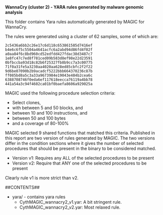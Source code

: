 **WannaCry (cluster 2) - YARA rules generated by malware genomic analysis**

This folder contains Yara rules automatically generated by MAGIC for WannaCry. 

The rules were generated using a cluster of 62 samples, some of which are:

    2c5436a6bb2c26e17c6d118c653861585d7416ef
    b4e6c6f5c5504a4641acfc6a2abd94d86fd4f02f
    a0aa84f6c8bd960cd52edfdd427fdac38d3487c7
    1e8fc47c7ed8f781ced09b583d8ef98e22d23591
    0bfbccba93d18c82b6f25327fb8b9cc7a3c00775
    71f0a31fe5a3230aa4020aa628ed85cbfc2f2f22
    9d6be07090b2b9acadcf5222bbb664370236c87b
    ff085bd8a5c3a33a9673984e19043e484b2cea6c
    6388708746f0eda6ef117618eecca76119a4bb78
    441a54a3c94f4602ca01bf0baefa8606a929025a


MAGIC used the following procedure selection criteria:

   - Select clones,
   - with between 5 and 50 blocks, and
   - between 10 and 100 instructions, and
   - between 50 and 100 bytes
   - and a coverage of 80-100%

MAGIC selected 9 shared functions that matched this criteria. Published in this report are two version of rules generated by MAGIC. The two versions differ in the condition sections where it gives the number of selected procedures that should be present in the binary to be considered matched.

   - Version v1: Requires any ALL of the selected procedures to be present
   - Version v2: Require that ANY one of the selected procedures to be present

Clearly rule v1 is more strict than v2.

##CONTENTS##

* yara/ - contains yara rules
   - CythMAGIC_wannacry2_v1.yar: A bit stringent rule. 
   - CythMAGIC_wannacry2_v2.yar: Most relaxed rule.
   


